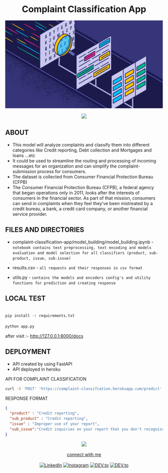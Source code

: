 # 
<h1 align="center">Complaint Classification App

</h1>






 <p><div align="center">
  <img src="/Images/banner.webep" width="700px" /> <!-- line breaker --></div></p>
  
   <p><div align="center">
  <img src="https://user-images.githubusercontent.com/73097560/115834477-dbab4500-a447-11eb-908a-139a6edaec5c.gif" /> <!-- line breaker --></div></p>
<!--- header ---->
  
## ABOUT
  - This model will analyze complaints and classify them into different categories like Credit reporting, Debt collection and Mortgages and loans ...etc
  - It could be used to streamline the routing and processing of incoming messages for an organization and can simplify the complaint-submission process for consumers.
  - The dataset is collected from Consumer Financial Protection Bureau (CFPB)
  - The Consumer Financial Protection Bureau (CFPB), a federal agency that began operations only in 2011, looks after the interests of consumers in the financial sector. As part of that mission, consumers can send in complaints when they feel they’ve been mistreated by a credit bureau, a bank, a credit card company, or another financial service provider.

## FILES AND DIRECTORIES
- complaint-classification-app/model_building/model_building.ipynb - `notebook contains text preprocessing, text encoding and models evaluation and model selection for all classifiers (product, sub-product, issue, sub-issue)`

* results.csv - `all requests and their responses in csv format`

* utils.py - `contains the models and encoders config's and utility functions for prediction and creating response`

## LOCAL TEST
```bash

pip install -r requirements.txt

python app.py
```
after visit :- http://127.0.0.1:8000/docs


## DEPLOYMENT
- API created by using FastAPI
- API deployed in heroku

API FOR COMPLAINT CLASSIFICATION
```bash
curl -X 'POST' 'https://complaint-classifcation.herokuapp.com/predict' -H 'accept: application/json' -H 'Content-Type: application/json' -d '{"complaint": "your complaint" }' 
```

RESPONSE FORMAT
```json
{
  "product" : "Credit reporting",
  "sub_product" : "Credit reporting",
  "issue" : "Improper use of your report",
  "sub_issue":"Credit inquiries on your report that you don't recognize"
}

```

  
 <!--- footer --->
 <div align="center">
  <img src="https://user-images.githubusercontent.com/73097560/115834477-dbab4500-a447-11eb-908a-139a6edaec5c.gif" /> <!-- line breaker -->
<p>

 <a href="https://www.linkedin.com/in/adil-rahman-80b17a23a/"  >connect with me</a><br><br>
<a href="https://www.linkedin.com/in/adil-rahman-80b17a23a/" target="_blank"><img src="https://img.shields.io/badge/LinkedIn-0077B5?style=for-the-badge&logo=linkedin&logoColor=white" alt="LinkedIn"></a> <a href="https://www.instagram.com/___i_am_iron_man/?hl=en" target="_blank"><img src="https://img.shields.io/badge/Instagram-E4405F?style=for-the-badge&logo=instagram&logoColor=white" alt="Instagram"></a> <a href="https://twitter.com/bitbyte_1337" target="_blank"><img src="https://img.shields.io/badge/Twitter-1DA1F2?style=for-the-badge&logo=twitter&logoColor=white" alt="DEV.to"></a> <a href="https://medium.com/@adilrahman_1337" target="_blank"><img src="https://img.shields.io/badge/Medium-12100E?style=for-the-badge&logo=medium&logoColor=white" alt="DEV.to"></a>

</p>
</div>
